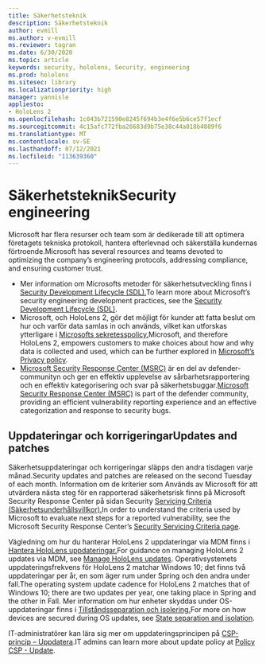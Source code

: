 ```yaml
---
title: Säkerhetsteknik
description: Säkerhetsteknik
author: evmill
ms.author: v-evmill
ms.reviewer: tagran
ms.date: 6/30/2020
ms.topic: article
keywords: security, hololens, Security, engineering
ms.prod: hololens
ms.sitesec: library
ms.localizationpriority: high
manager: yannisle
appliesto:
- HoloLens 2
ms.openlocfilehash: 1c043b721590e8245f694b3e4f6e5b6ce57f1ecf
ms.sourcegitcommit: 4c15afc772fba26683d9b75e38c44a018b4889f6
ms.translationtype: MT
ms.contentlocale: sv-SE
ms.lasthandoff: 07/12/2021
ms.locfileid: "113639360"
---
```

# <a name="security-engineering"></a><span data-ttu-id="335c1-104">Säkerhetsteknik</span><span class="sxs-lookup"><span data-stu-id="335c1-104">Security engineering</span></span>

<span data-ttu-id="335c1-105">Microsoft har flera resurser och team som är dedikerade till att optimera företagets tekniska protokoll, hantera efterlevnad och säkerställa kundernas förtroende.</span><span class="sxs-lookup"><span data-stu-id="335c1-105">Microsoft has several resources and teams devoted to optimizing the company’s engineering protocols, addressing compliance, and ensuring customer trust.</span></span> 

  * <span data-ttu-id="335c1-106">Mer information om Microsofts metoder för säkerhetsutveckling finns i [Security Development Lifecycle (SDL).](https://www.microsoft.com/securityengineering/sdl)</span><span class="sxs-lookup"><span data-stu-id="335c1-106">To learn more about Microsoft’s security engineering development practices, see the [Security Development Lifecycle (SDL)](https://www.microsoft.com/securityengineering/sdl).</span></span>
  * <span data-ttu-id="335c1-107">Microsoft, och HoloLens 2, gör det möjligt för kunder att fatta beslut om hur och varför data samlas in och används, vilket kan utforskas ytterligare i [Microsofts sekretesspolicy.](https://privacy.microsoft.com/)</span><span class="sxs-lookup"><span data-stu-id="335c1-107">Microsoft, and therefore HoloLens 2, empowers customers to make choices about how and why data is collected and used, which can be further explored in [Microsoft’s Privacy policy](https://privacy.microsoft.com/).</span></span> 
  * <span data-ttu-id="335c1-108">[Microsoft Security Response Center (MSRC)](https://www.microsoft.com/msrc) är en del av defender-communityn och ger en effektiv upplevelse av sårbarhetsrapportering och en effektiv kategorisering och svar på säkerhetsbuggar.</span><span class="sxs-lookup"><span data-stu-id="335c1-108">[Microsoft Security Response Center (MSRC)](https://www.microsoft.com/msrc) is part of the defender community, providing an efficient vulnerability reporting experience and an effective categorization and response to security bugs.</span></span> 

## <a name="updates-and-patches"></a><span data-ttu-id="335c1-109">Uppdateringar och korrigeringar</span><span class="sxs-lookup"><span data-stu-id="335c1-109">Updates and patches</span></span>

<span data-ttu-id="335c1-110">Säkerhetsuppdateringar och korrigeringar släpps den andra tisdagen varje månad.</span><span class="sxs-lookup"><span data-stu-id="335c1-110">Security updates and patches are released on the second Tuesday of each month.</span></span> <span data-ttu-id="335c1-111">Information om de kriterier som Används av Microsoft för att utvärdera nästa steg för en rapporterad säkerhetsrisk finns på Microsoft Security Response Center på sidan Security [Servicing Criteria (Säkerhetsunderhållsvillkor).](https://www.microsoft.com/msrc/windows-security-servicing-criteria)</span><span class="sxs-lookup"><span data-stu-id="335c1-111">In order to understand the criteria used by Microsoft to evaluate next steps for a reported vulnerability, see the Microsoft Security Response Center’s [Security Servicing Criteria page](https://www.microsoft.com/msrc/windows-security-servicing-criteria).</span></span> 

<span data-ttu-id="335c1-112">Vägledning om hur du hanterar HoloLens 2 uppdateringar via MDM finns i [Hantera HoloLens uppdateringar.](hololens-updates.md)</span><span class="sxs-lookup"><span data-stu-id="335c1-112">For guidance on managing HoloLens 2 updates via MDM, see [Manage HoloLens updates](hololens-updates.md).</span></span> <span data-ttu-id="335c1-113">Operativsystemets uppdateringsfrekvens för HoloLens 2 matchar Windows 10; det finns två uppdateringar per år, en som äger rum under Spring och den andra under fall.</span><span class="sxs-lookup"><span data-stu-id="335c1-113">The operating system update cadence for HoloLens 2 matches that of Windows 10; there are two updates per year, one taking place in Spring and the other in Fall.</span></span> <span data-ttu-id="335c1-114">Mer information om hur enheter skyddas under OS-uppdateringar finns i [Tillståndsseparation och isolering.](security-state-separation-isolation.md)</span><span class="sxs-lookup"><span data-stu-id="335c1-114">For more on how devices are secured during OS updates, see [State separation and isolation](security-state-separation-isolation.md).</span></span> 

<span data-ttu-id="335c1-115">IT-administratörer kan lära sig mer om uppdateringsprincipen på [CSP-princip – Uppdatera](/windows/client-management/mdm/policy-csp-update).</span><span class="sxs-lookup"><span data-stu-id="335c1-115">IT admins can learn more about update policy at [Policy CSP - Update](/windows/client-management/mdm/policy-csp-update).</span></span> 
